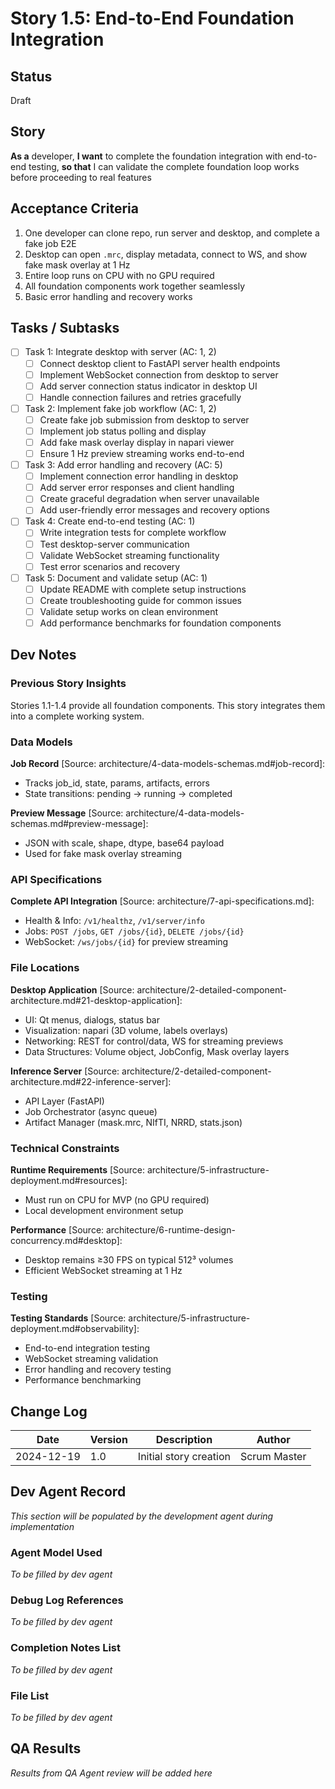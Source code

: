 # Story 1.5: End-to-End Foundation Integration

## Status
Draft

## Story
**As a** developer,
**I want** to complete the foundation integration with end-to-end testing,
**so that** I can validate the complete foundation loop works before proceeding to real features

## Acceptance Criteria
1. One developer can clone repo, run server and desktop, and complete a fake job E2E
2. Desktop can open `.mrc`, display metadata, connect to WS, and show fake mask overlay at 1 Hz
3. Entire loop runs on CPU with no GPU required
4. All foundation components work together seamlessly
5. Basic error handling and recovery works

## Tasks / Subtasks
- [ ] Task 1: Integrate desktop with server (AC: 1, 2)
  - [ ] Connect desktop client to FastAPI server health endpoints
  - [ ] Implement WebSocket connection from desktop to server
  - [ ] Add server connection status indicator in desktop UI
  - [ ] Handle connection failures and retries gracefully
- [ ] Task 2: Implement fake job workflow (AC: 1, 2)
  - [ ] Create fake job submission from desktop to server
  - [ ] Implement job status polling and display
  - [ ] Add fake mask overlay display in napari viewer
  - [ ] Ensure 1 Hz preview streaming works end-to-end
- [ ] Task 3: Add error handling and recovery (AC: 5)
  - [ ] Implement connection error handling in desktop
  - [ ] Add server error responses and client handling
  - [ ] Create graceful degradation when server unavailable
  - [ ] Add user-friendly error messages and recovery options
- [ ] Task 4: Create end-to-end testing (AC: 1)
  - [ ] Write integration tests for complete workflow
  - [ ] Test desktop-server communication
  - [ ] Validate WebSocket streaming functionality
  - [ ] Test error scenarios and recovery
- [ ] Task 5: Document and validate setup (AC: 1)
  - [ ] Update README with complete setup instructions
  - [ ] Create troubleshooting guide for common issues
  - [ ] Validate setup works on clean environment
  - [ ] Add performance benchmarks for foundation components

## Dev Notes

### Previous Story Insights
Stories 1.1-1.4 provide all foundation components. This story integrates them into a complete working system.

### Data Models
**Job Record** [Source: architecture/4-data-models-schemas.md#job-record]:
- Tracks job_id, state, params, artifacts, errors
- State transitions: pending → running → completed

**Preview Message** [Source: architecture/4-data-models-schemas.md#preview-message]:
- JSON with scale, shape, dtype, base64 payload
- Used for fake mask overlay streaming

### API Specifications
**Complete API Integration** [Source: architecture/7-api-specifications.md]:
- Health & Info: `/v1/healthz`, `/v1/server/info`
- Jobs: `POST /jobs`, `GET /jobs/{id}`, `DELETE /jobs/{id}`
- WebSocket: `/ws/jobs/{id}` for preview streaming

### File Locations
**Desktop Application** [Source: architecture/2-detailed-component-architecture.md#21-desktop-application]:
- UI: Qt menus, dialogs, status bar
- Visualization: napari (3D volume, labels overlays)
- Networking: REST for control/data, WS for streaming previews
- Data Structures: Volume object, JobConfig, Mask overlay layers

**Inference Server** [Source: architecture/2-detailed-component-architecture.md#22-inference-server]:
- API Layer (FastAPI)
- Job Orchestrator (async queue)
- Artifact Manager (mask.mrc, NIfTI, NRRD, stats.json)

### Technical Constraints
**Runtime Requirements** [Source: architecture/5-infrastructure-deployment.md#resources]:
- Must run on CPU for MVP (no GPU required)
- Local development environment setup

**Performance** [Source: architecture/6-runtime-design-concurrency.md#desktop]:
- Desktop remains ≥30 FPS on typical 512³ volumes
- Efficient WebSocket streaming at 1 Hz

### Testing
**Testing Standards** [Source: architecture/5-infrastructure-deployment.md#observability]:
- End-to-end integration testing
- WebSocket streaming validation
- Error handling and recovery testing
- Performance benchmarking

## Change Log
| Date | Version | Description | Author |
|------|---------|-------------|--------|
| 2024-12-19 | 1.0 | Initial story creation | Scrum Master |

## Dev Agent Record
*This section will be populated by the development agent during implementation*

### Agent Model Used
*To be filled by dev agent*

### Debug Log References
*To be filled by dev agent*

### Completion Notes List
*To be filled by dev agent*

### File List
*To be filled by dev agent*

## QA Results
*Results from QA Agent review will be added here*
